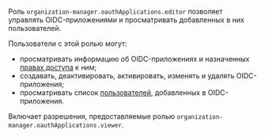 Роль `organization-manager.oauthApplications.editor` позволяет управлять OIDC-приложениями и просматривать добавленных в них пользователей.

Пользователи с этой ролью могут:
* просматривать информацию об OIDC-приложениях и назначенных [правах доступа](../../../iam/concepts/access-control/index.md) к ним;
* создавать, деактивировать, активировать, изменять и удалять OIDC-приложения;
* просматривать список [пользователей](../../../overview/roles-and-resources.md#users), добавленных в OIDC-приложения.

Включает разрешения, предоставляемые ролью `organization-manager.oauthApplications.viewer`.